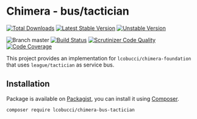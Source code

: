 # Chimera - bus/tactician

[![Total Downloads](https://img.shields.io/packagist/dt/lcobucci/chimera-bus-tactician.svg?style=flat-square)](https://packagist.org/packages/lcobucci/chimera-bus-tactician)
[![Latest Stable Version](https://img.shields.io/packagist/v/lcobucci/chimera-bus-tactician.svg?style=flat-square)](https://packagist.org/packages/lcobucci/chimera-bus-tactician)
[![Unstable Version](https://img.shields.io/packagist/vpre/lcobucci/chimera-bus-tactician.svg?style=flat-square)](https://packagist.org/packages/lcobucci/chimera-bus-tactician)

![Branch master](https://img.shields.io/badge/branch-master-brightgreen.svg?style=flat-square)
[![Build Status](https://img.shields.io/travis/lcobucci/chimera-bus-tactician/master.svg?style=flat-square)](http://travis-ci.org/#!/lcobucci/chimera-bus-tactician)
[![Scrutinizer Code Quality](https://img.shields.io/scrutinizer/g/lcobucci/chimera-bus-tactician/master.svg?style=flat-square)](https://scrutinizer-ci.com/g/lcobucci/chimera-bus-tactician/?branch=master)
[![Code Coverage](https://img.shields.io/scrutinizer/coverage/g/lcobucci/chimera-bus-tactician/master.svg?style=flat-square)](https://scrutinizer-ci.com/g/lcobucci/chimera-bus-tactician/?branch=master)

This project provides an implementation for `lcobucci/chimera-foundation` that
uses `league/tactician` as service bus.

## Installation

Package is available on [Packagist](http://packagist.org/packages/lcobucci/chimera-bus-tactician),
you can install it using [Composer](http://getcomposer.org).

```shell
composer require lcobucci/chimera-bus-tactician
```
